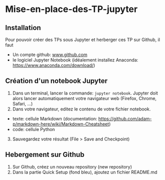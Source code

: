 # Mise-en-place-des-TP-jupyter

## Installation

Pour pouvoir créer des TPs sous Jupyter et herberger ces TP sur Github, il faut

* Un compte github: www.github.com
* le logiciel Jupyter Notebook (idéalement installez Anaconda: https://www.anaconda.com/download/)

## Création d'un notebook Jupyter

1. Dans un terminal, lancer la commande: `jupyter notebook`. Jupyter doit alors lancer automatiquement votre navigateur web (Firefox, Chrome, Safari, ...)
2. Dans votre navigateur, editez le contenu de votre fichier notebook.
  * texte: cellule Markdown (documentation: https://github.com/adam-p/markdown-here/wiki/Markdown-Cheatsheet)
  * code: cellule Python
3. Sauvegardez votre résultat (File > Save and Checkpoint)

## Hebergement sur Github

1. Sur Github, créez un nouveau repository (new repository)
2. Dans la partie Quick Setup (fond bleu), ajoutez un fichier README.md
